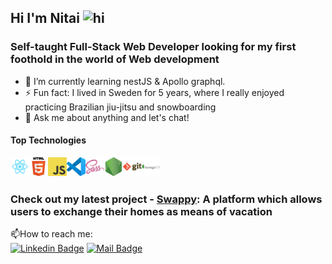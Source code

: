 
## Hi I'm Nitai <img src="https://user-images.githubusercontent.com/1303154/88677602-1635ba80-d120-11ea-84d8-d263ba5fc3c0.gif" width="28px" alt="hi">
### Self-taught Full-Stack Web Developer looking for my first foothold in the world of Web development

- 🌱 I’m currently learning nestJS & Apollo graphql.
- ⚡ Fun fact: I lived in Sweden for 5 years, where I really enjoyed practicing Brazilian jiu-jitsu and snowboarding
- 💬 Ask me about anything and let's chat!

 #### Top Technologies
 
<img align="left" alt="React" width="30px" src="https://raw.githubusercontent.com/github/explore/80688e429a7d4ef2fca1e82350fe8e3517d3494d/topics/react/react.png" />
<img align="left" alt="HTML5" width="30px" src="https://raw.githubusercontent.com/github/explore/80688e429a7d4ef2fca1e82350fe8e3517d3494d/topics/html/html.png" />
<img align="left" alt="JavaScript" width="30px" src="https://raw.githubusercontent.com/github/explore/80688e429a7d4ef2fca1e82350fe8e3517d3494d/topics/javascript/javascript.png"/>
<img align="left" alt="Visual Studio Code" width="30px" src="https://raw.githubusercontent.com/github/explore/80688e429a7d4ef2fca1e82350fe8e3517d3494d/topics/visual-studio-code/visual-studio-code.png" />
<img align="left" alt="Sass" width="30px" src="https://raw.githubusercontent.com/github/explore/80688e429a7d4ef2fca1e82350fe8e3517d3494d/topics/sass/sass.png" />
<img align="left" alt="Node.js" width="30px" src="https://raw.githubusercontent.com/github/explore/80688e429a7d4ef2fca1e82350fe8e3517d3494d/topics/nodejs/nodejs.png" />
<img align="left" alt="Git" width="30px" src="https://raw.githubusercontent.com/github/explore/80688e429a7d4ef2fca1e82350fe8e3517d3494d/topics/git/git.png" />
<img align="left" alt="MongoDB" width="30px" src="https://raw.githubusercontent.com/github/explore/80688e429a7d4ef2fca1e82350fe8e3517d3494d/topics/mongodb/mongodb.png" />
 
 <br />
 <br />
 
 ### Check out my latest project - [Swappy]([https://swappy.onrender.com/](https://swappy.onrender.com/)): A platform which allows users to exchange their homes as means of vacation   
  
 📫How to reach me:
 <br /> 
 [![Linkedin Badge](https://img.shields.io/badge/-Nitai-0e76a8?style=flat&labelColor=0e76a8&logo=linkedin&logoColor=white)](https://www.linkedin.com/in/nitai-salem-83b515151/)
[![Mail Badge](https://img.shields.io/badge/-Nitaisalem91-c0392b?style=flat&labelColor=c0392b&logo=gmail&logoColor=white)](mailto:nitaisalem91@gmail.com)
 
